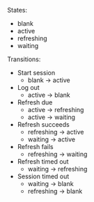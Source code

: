 States:

- blank
- active
- refreshing
- waiting

Transitions:

- Start session
  - blank -> active
- Log out
  - active -> blank
- Refresh due
  - active -> refreshing
  - active -> waiting
- Refresh succeeds
  - refreshing -> active
  - waiting -> active
- Refresh fails
  - refreshing -> waiting
- Refresh timed out
  - waiting -> refreshing
- Session timed out
  - waiting -> blank
  - refreshing -> blank
